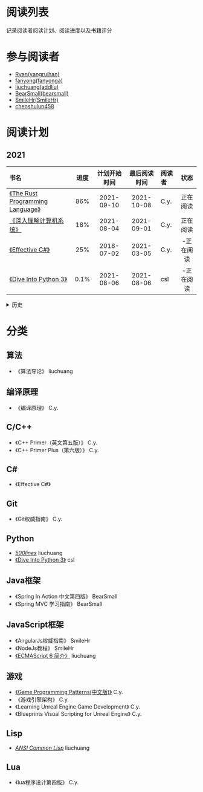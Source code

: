 # 阅读列表
记录阅读者阅读计划、阅读进度以及书籍评分

# 参与阅读者
- [Ryan(yangruihan)](https://github.com/yangruihan)
- [fanyong(fanyonga)](https://github.com/fanyonga)
- [liuchuang(addliu)](https://github.com/addliu)
- [BearSmall(bearsmall)](https://github.com/bearsmall)
- [SmileHr(SmileHr)](https://github.com/SmileHr)
- [chenshulun458](https://github.com/chenshulun458)

# 阅读计划

## 2021

| 书名                                                                                                                                                                                                                             |  进度  | 计划开始时间 | 最后阅读时间 | 阅读者    |   状态    |
| :------------------------------------------------------------------------------------------------------------------------------------------------------------------------------------------------------------------------------- | :----: | :----------: | :----------: | :-------- | :-------: |
| [《The Rust Programming Language》](https://doc.rust-lang.org/stable/book/)                                                                                                                                                              |   86%   |  2021-09-10  |  2021-10-08  | C.y.      | 正在阅读  |
| [《深入理解计算机系统》](https://book.douban.com/subject/26912767/)                                                                                                                                                              |   18%   |  2021-08-04  |  2021-09-01  | C.y.      | 正在阅读  |
| [《Effective C#》](https://www.amazon.cn/dp/B07D5952BF/ref=sr_1_1?ie=UTF8&qid=1545199348&sr=8-1&keywords=Effective+C%23)                                                                                                         |  25%   |  2018-07-02  |  2021-03-05  | C.y.      | -正在阅读 |
| [《Dive Into Python 3》](https://diveintopython3.problemsolving.io/)                                                                                                         |  0.1%   |  2021-08-06  |  2021-08-06  | csl     | -正在阅读 |

<details>
  <summary>历史</summary>

 ## 2017-2020
  
| 书名                                                                                                                                                                                                                             |  进度  | 计划开始时间 | 最后阅读时间 | 阅读者    |   状态    |
| :------------------------------------------------------------------------------------------------------------------------------------------------------------------------------------------------------------------------------- | :----: | :----------: | :----------: | :-------- | :-------: |
| [《Git权威指南》](https://www.amazon.cn/dp/B009WMC3QQ/ref=sr_1_1?ie=UTF8&qid=1545199166&sr=8-1&keywords=git%E6%9D%83%E5%A8%81%E6%8C%87%E5%8D%97)                                                                                 |  62%   |  2017-1-10   |  2017-2-14   | C.y.      | √结束阅读 |
| [《C++ Primer（英文第五版）》](https://www.amazon.cn/dp/B00ESUIL0O/ref=sr_1_1?ie=UTF8&qid=1545199207&sr=8-1&keywords=c+primer)                                                                                                   | 100.0% |  2017-1-19   |  2017-4-20   | C.y.      | √结束阅读 |
| [《Game Programming Patterns》](http://gpp.tkchu.me/)                                                                                                                                                                            | 100.0% |  2017-7-24   |  2017-8-24   | C.y.      | √完成阅读 |
| [《游戏引擎架构》](https://www.amazon.cn/dp/B00HY8SIX2/ref=sr_1_1?ie=UTF8&qid=1545199235&sr=8-1&keywords=%E6%B8%B8%E6%88%8F%E5%BC%95%E6%93%8E%E6%9E%B6%E6%9E%84)                                                                 | 100.0% |  2017-8-24   |  2018-9-19   | C.y.      | √完成阅读 |
| [《Real-Time Rendering 3rd Edition》](https://www.amazon.cn/dp/B007COYODQ/ref=sr_1_fkmr1_1?ie=UTF8&qid=1545199263&sr=8-1-fkmr1&keywords=Real-Time+Rendering+3rd+Edition)                                                         |  13%   |  2018-10-11  |  2018-11-27  | C.y.      | *正在阅读 |
| [《craftinginterpreters》](http://craftinginterpreters.com/)                                                                                                                                                                     | 100.0% |  2018-11-24  |  2018-12-16  | C.y.      | √结束阅读 |
| [《自己动手写编译器》](http://pandolia.net/tinyc/index.html)                                                                                                                                                                     | 100.0% |  2018-12-17  |  2018-12-19  | C.y.      | √完成阅读 |
| [《编译原理（第二版》](https://www.amazon.cn/dp/B001NGO85I/ref=sr_1_1?ie=UTF8&qid=1545310962&sr=8-1&keywords=%E7%BC%96%E8%AF%91%E5%8E%9F%E7%90%86)                                                                               | 13.2%  |  2018-12-19  |  2019-01-15  | C.y.      | *正在阅读 |
| [《垃圾回收的算法与实现》](https://book.douban.com/subject/26821357/)                                                                                                                                                            | 53.32% |  2019-5-22   |  2019-06-04  | C.y.      | *正在阅读 |
| [《计算机程序的构造和解释（第2版）》](https://www.amazon.cn/dp/B0011AP7RY/ref=sr_1_1?ie=UTF8&qid=1545199292&sr=8-1&keywords=%E8%AE%A1%E7%AE%97%E6%9C%BA%E7%A8%8B%E5%BA%8F%E7%9A%84%E6%9E%84%E9%80%A0%E5%92%8C%E8%A7%A3%E9%87%8A) |   4%   |  2017-11-25  |  2017-11-26  | C.y.      | -暂停阅读 |
| [《C++ Primer Plus（第六版）》](https://www.amazon.cn/dp/B008A4XZRI/ref=sr_1_1?ie=UTF8&qid=1545199313&sr=8-1&keywords=C%2B%2B+Primer+Plus%EF%BC%88%E7%AC%AC%E5%85%AD%E7%89%88%EF%BC%89)                                          | 100.0% |  2018-06-10  |  2018-06-29  | C.y.      | √完成阅读 |
| [《Learning Unreal Engine Game Development》](https://www.amazon.cn/dp/B01956B5PS/ref=sr_1_1?ie=UTF8&qid=1545199383&sr=8-1&keywords=Learning+Unreal+Engine+Game+Development)                                                     | 100.0% |  2018-06-30  |  2018-07-10  | C.y.      | √完成阅读 |
| [《Blueprints Visual Scripting for Unreal Engine》](https://www.amazon.cn/dp/B00YSILVNA/ref=sr_1_2?ie=UTF8&qid=1545199401&sr=8-2&keywords=Blueprints+Visual+Scripting+for+Unreal+Engine)                                         | 100.0% |  2018-7-11   |  2018-7-15   | C.y.      | √完成阅读 |
| [《游戏设计的236个技巧》](https://www.amazon.cn/dp/B017SDUYB6/ref=sr_1_1?ie=UTF8&qid=1545199335&sr=8-1&keywords=%E6%B8%B8%E6%88%8F%E8%AE%BE%E8%AE%A1%E7%9A%84236%E4%B8%AA%E6%8A%80%E5%B7%A7)                                     |  25%   |  2018-7-14   |   2018-8-3   | C.y.      | *暂停阅读 |
| 《lua程序设计第四版》                                                                                                                                                                                                            |  100%  |  2020-07-10  |  2020-07-18  | C.y.      | √完成阅读 |
| 《Clojure编程实战》                                                                                                                                                                                                              |  100%  |  2020-07-24  |  2020-08-28  | C.y.      | √完成阅读 |
| [Modern C++ Tutorial: C++11/14/17/20 On the Fly](https://github.com/changkun/modern-cpp-tutorial)                                                                                                                                |  100%  |  2020-08-27  |  2021-01-05  | C.y.      | √完成阅读 |
| 《算法导论》                                                                                                                                                                                                                     |  42%   |  2017-1-17   |  2017-2-26   | liuchuang | *暂停阅读 |
| [_500lines_][500lines]                                                                                                                                                                                                           |   7%   |  2017-1-10   |  2017-1-22   | liuchuang | *暂停阅读 |
| 《Spring In Action 中文第四版》                                                                                                                                                                                                  |  45%   |  2017-1-12   |  2017-2-18   | BearSmall | 正在阅读  |
| 《王道机试指南》                                                                                                                                                                                                                 |  85%   |  2017-2-20   |  2017-3-24   | bearsmall | 正在阅读  |
| 《Spring MVC 学习指南》                                                                                                                                                                                                          |  100%  |  2017-1-17   |  2017-1-24   | BearSmall | 阅读完毕  |
| 《白帽子讲Web安全》                                                                                                                                                                                                              |  70%   |  2017-7-29   |  2017-9-21   | BearSmall | 正在阅读  |
| 《Git权威指南》                                                                                                                                                                                                                  |  25%   |  2017-2-19   |  2017-2-19   | fanyonga  | 正在阅读  |
| 《阿里巴巴Java开发手册》                                                                                                                                                                                                         |  100%  |  2017-2-17   |  2017-2-19   | fanyonga  | 阅读完毕  |
| 《AngularJs权威指南》                                                                                                                                                                                                            |  30%   |  2017-2-17   |  2017-2-27   | SmileHr   | 正在阅读  |
| 《NodeJs教程》                                                                                                                                                                                                                   |  50%   |  2017-2-20   |  2017-2-21   | SmileHr   | 正在阅读  |
| [_ANSI Common Lisp_][CommonLisp]                                                                                                                                                                                                 |  18%   |  2017-8-22   |  2017-08-23  | liuchuang | 正在阅读  |
| [《ECMAScript 6 简介》][ECMAScript6-intro]                                                                                                                                                                                       |  100%  |  2018-04-16  |  2018-06-16  | liuchuang | √完成阅读 |
</details>

# 分类
## 算法
- 《算法导论》 liuchuang

## 编译原理

- 《编译原理》 C.y.

## C/C++
- 《C++ Primer（英文第五版）》 C.y.
- 《C++ Primer Plus（第六版）》 C.y.

## C#
- 《Effective C#》

## Git
- 《Git权威指南》 C.y.

## Python
- [_500lines_][500lines] liuchuang
- [《Dive Into Python 3》][dp3] csl

## Java框架
- 《Spring In Action 中文第四版》 BearSmall
- 《Spring MVC 学习指南》 BearSmall

## JavaScript框架
- 《AngularJs权威指南》 SmileHr
- 《NodeJs教程》 SmileHr
- [《ECMAScript 6 简介》][ECMAScript6-intro] liuchuang

## 游戏
- [《Game Programming Patterns(中文版)》](http://gpp.tkchu.me/) C.y.
- 《游戏引擎架构》 C.y.
- 《Learning Unreal Engine Game Development》 C.y.
- 《Blueprints Visual Scripting for Unreal Engine》 C.y.

## Lisp
- [_ANSI Common Lisp_][CommonLisp] liuchuang

## Lua
- 《lua程序设计第四版》 C.y.

[CommonLisp]: https://acl.readthedocs.io/en/latest/zhCN
[ECMAScript6-intro]: http://es6.ruanyifeng.com/#docs/intro
[500lines]:https://github.com/aosabook/500lines
[dp3]:https://diveintopython3.problemsolving.io/



